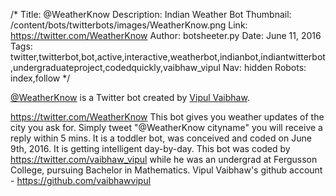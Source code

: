 /*
Title: @WeatherKnow
Description: Indian Weather Bot
Thumbnail: /content/bots/twitterbots/images/WeatherKnow.png
Link: https://twitter.com/WeatherKnow
Author: botsheeter.py
Date: June 11, 2016
Tags: twitter,twitterbot,bot,active,interactive,weatherbot,indianbot,indiantwitterbot,undergraduateproject,codedquickly,vaibhaw_vipul
Nav: hidden
Robots: index,follow
*/

[@WeatherKnow](https://twitter.com/WeatherKnow) is a Twitter bot created by [Vipul Vaibhaw](https://twitter.com/vaibhaw_vipul). 

https://twitter.com/WeatherKnow This bot gives you weather updates of the city you ask for. Simply tweet "@WeatherKnow cityname" you will receive a reply within 5 mins. It is a toddler bot, was conceived and coded on June 9th, 2016. It is getting intelligent day-by-day.
This bot was coded by https://twitter.com/vaibhaw_vipul while he was an undergrad at Fergusson College, pursuing Bachelor in Mathematics. 
Vipul Vaibhaw's github account - https://github.com/vaibhawvipul

